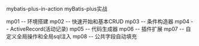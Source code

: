 mybatis-plus-in-action myBatis-plus实战

mp01 -- 环境搭建
mp02 -- 快速开始和基本CRUD
mp03 -- 条件构造器
mp04 -- ActiveRecord(活动记录)
mp05 -- 代码生成器
mp06 -- 插件扩展
mp07 -- 自定义全局操作和全局sql注入
mp08 -- 公共字段自动填充
